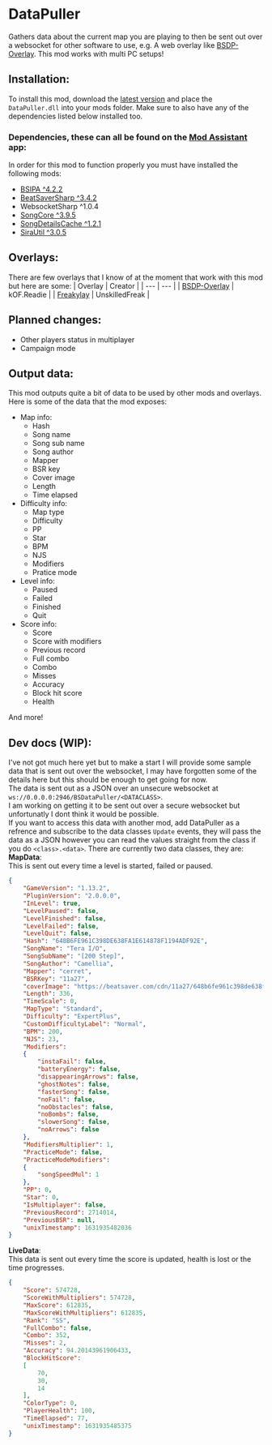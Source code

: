 # DataPuller
Gathers data about the current map you are playing to then be sent out over a websocket for other software to use, e.g. A web overlay like [BSDP-Overlay](https://github.com/kOFReadie/BSDP-Overlay). This mod works with multi PC setups!

## Installation:
To install this mod, download the [latest version](https://github.com/kOFReadie/BSDataPuller/releases/latest) and place the `DataPuller.dll` into your mods folder. Make sure to also have any of the dependencies listed below installed too.
### Dependencies, these can all be found on the [Mod Assistant](https://github.com/Assistant/ModAssistant) app:
In order for this mod to function properly you must have installed the following mods:
- [BSIPA ^4.2.2](https://github.com/bsmg/BeatSaber-IPA-Reloaded)
- [BeatSaverSharp ^3.4.2](https://github.com/Auros/BeatSaverSharper)
- WebsocketSharp ^1.0.4
- [SongCore ^3.9.5](https://github.com/Kylemc1413/SongCore)
- [SongDetailsCache ^1.2.1](https://github.com/kinsi55/BeatSaber_SongDetails)
- [SiraUtil ^3.0.5](https://github.com/Auros/SiraUtil)

## Overlays:
There are few overlays that I know of at the moment that work with this mod but here are some:
| Overlay | Creator |
| --- | --- |
| [BSDP-Overlay](https://github.com/kOFReadie/BSDP-Overlay) | kOF.Readie |
| [Freakylay](https://github.com/UnskilledFreak/Freakylay) | UnskilledFreak |

## Planned changes:
- Other players status in multiplayer
- Campaign mode

## Output data:
This mod outputs quite a bit of data to be used by other mods and overlays. Here is some of the data that the mod exposes:
- Map info:
    - Hash
    - Song name
    - Song sub name
    - Song author
    - Mapper
    - BSR key
    - Cover image
    - Length
    - Time elapsed
- Difficulty info:
    - Map type
    - Difficulty
    - PP
    - Star
    - BPM
    - NJS
    - Modifiers
    - Pratice mode
- Level info:
    - Paused
    - Failed
    - Finished
    - Quit
- Score info:
    - Score
    - Score with modifiers
    - Previous record
    - Full combo
    - Combo
    - Misses
    - Accuracy
    - Block hit score
    - Health

And more!

## Dev docs (WIP):
I've not got much here yet but to make a start I will provide some sample data that is sent out over the websocket, I may have forgotten some of the details here but this should be enough to get going for now.  
The data is sent out as a JSON over an unsecure websocket at `ws://0.0.0.0:2946/BSDataPuller/<DATACLASS>`.  
I am working on getting it to be sent out over a secure websocket but unfortunatly I dont think it would be possible.  
If you want to access this data with another mod, add DataPuller as a refrence and subscribe to the data classes `Update` events, they will pass the data as a JSON however you can read the values straight from the class if you do `<class>.<data>`.
There are currently two data classes, they are:  
**MapData**:  
This is sent out every time a level is started, failed or paused.
```json
{
    "GameVersion": "1.13.2",
    "PluginVersion": "2.0.0.0",
    "InLevel": true,
    "LevelPaused": false,
    "LevelFinished": false,
    "LevelFailed": false,
    "LevelQuit": false,
    "Hash": "648B6FE961C398DE638FA1E614878F1194ADF92E",
    "SongName": "Tera I/O",
    "SongSubName": "[200 Step]",
    "SongAuthor": "Camellia",
    "Mapper": "cerret",
    "BSRKey": "11a27",
    "coverImage": "https://beatsaver.com/cdn/11a27/648b6fe961c398de638fa1e614878f1194adf92e.jpg",
    "Length": 336,
    "TimeScale": 0,
    "MapType": "Standard",
    "Difficulty": "ExpertPlus",
    "CustomDifficultyLabel": "Normal",
    "BPM": 200,
    "NJS": 23,
    "Modifiers":
    {
        "instaFail": false,
        "batteryEnergy": false,
        "disappearingArrows": false,
        "ghostNotes": false,
        "fasterSong": false,
        "noFail": false,
        "noObstacles": false,
        "noBombs": false,
        "slowerSong": false,
        "noArrows": false
    },
    "ModifiersMultiplier": 1,
    "PracticeMode": false,
    "PracticeModeModifiers":
    {
        "songSpeedMul": 1
    },
    "PP": 0,
    "Star": 0,
    "IsMultiplayer": false,
    "PreviousRecord": 2714014,
    "PreviousBSR": null,
    "unixTimestamp": 1631935482036
}
```
**LiveData**:  
This data is sent out every time the score is updated, health is lost or the time progresses.
```json
{
    "Score": 574728,
    "ScoreWithMultipliers": 574728,
    "MaxScore": 612835,
    "MaxScoreWithMultipliers": 612835,
    "Rank": "SS",
    "FullCombo": false,
    "Combo": 352,
    "Misses": 2,
    "Accuracy": 94.20143961906433,
    "BlockHitScore":
    [
        70,
        30,
        14
    ],
    "ColorType": 0,
    "PlayerHealth": 100,
    "TimeElapsed": 77,
    "unixTimestamp": 1631935485375
}
```
